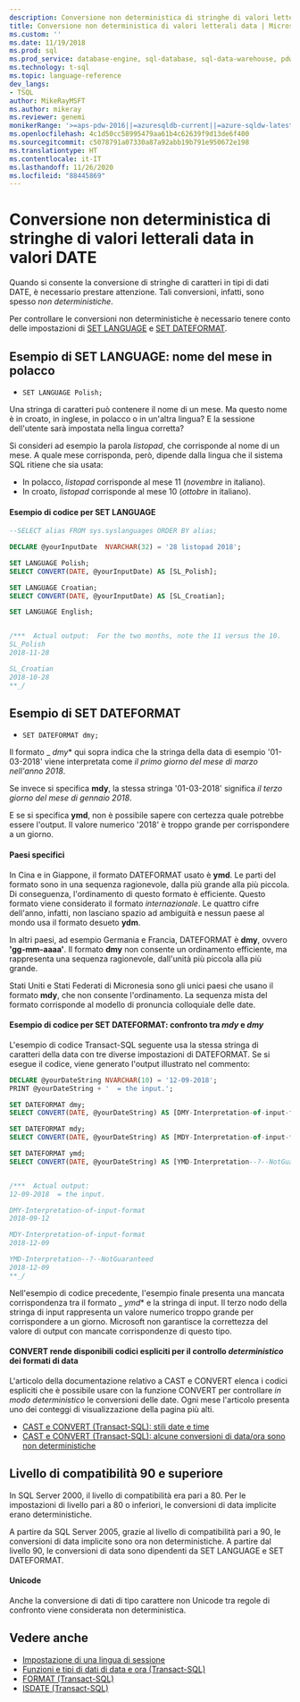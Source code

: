 ```yaml
---
description: Conversione non deterministica di stringhe di valori letterali data in valori DATE
title: Conversione non deterministica di valori letterali data | Microsoft Docs
ms.custom: ''
ms.date: 11/19/2018
ms.prod: sql
ms.prod_service: database-engine, sql-database, sql-data-warehouse, pdw
ms.technology: t-sql
ms.topic: language-reference
dev_langs:
- TSQL
author: MikeRayMSFT
ms.author: mikeray
ms.reviewer: genemi
monikerRange: '>=aps-pdw-2016||=azuresqldb-current||=azure-sqldw-latest||>=sql-server-2016||=sqlallproducts-allversions||>=sql-server-linux-2017||=azuresqldb-mi-current'
ms.openlocfilehash: 4c1d50cc58995479aa61b4c62639f9d13de6f400
ms.sourcegitcommit: c5078791a07330a87a92abb19b791e950672e198
ms.translationtype: HT
ms.contentlocale: it-IT
ms.lasthandoff: 11/26/2020
ms.locfileid: "88445869"
---
```

# <a name="nondeterministic-conversion-of-literal-date-strings-into-date-values"></a>Conversione non deterministica di stringhe di valori letterali data in valori DATE

Quando si consente la conversione di stringhe di caratteri in tipi di dati DATE, è necessario prestare attenzione. Tali conversioni, infatti, sono spesso _non deterministiche_.

Per controllare le conversioni non deterministiche è necessario tenere conto delle impostazioni di [SET LANGUAGE](../statements/set-language-transact-sql.md) e [SET DATEFORMAT](../statements/set-dateformat-transact-sql.md).



## <a name="set-language-example-month-name-in-polish"></a>Esempio di SET LANGUAGE: nome del mese in polacco

- `SET LANGUAGE Polish;`

Una stringa di caratteri può contenere il nome di un mese. Ma questo nome è in croato, in inglese, in polacco o in un'altra lingua? E la sessione dell'utente sarà impostata nella lingua corretta?

Si consideri ad esempio la parola _listopad_, che corrisponde al nome di un mese. A quale mese corrisponda, però, dipende dalla lingua che il sistema SQL ritiene che sia usata:
- In polacco, _listopad_ corrisponde al mese 11 (_novembre_ in italiano).
- In croato, _listopad_ corrisponde al mese 10 (_ottobre_ in italiano).

#### <a name="code-example-of-set-language"></a>Esempio di codice per SET LANGUAGE

```sql
--SELECT alias FROM sys.syslanguages ORDER BY alias;

DECLARE @yourInputDate  NVARCHAR(32) = '28 listopad 2018';

SET LANGUAGE Polish;
SELECT CONVERT(DATE, @yourInputDate) AS [SL_Polish];

SET LANGUAGE Croatian;
SELECT CONVERT(DATE, @yourInputDate) AS [SL_Croatian];

SET LANGUAGE English;


/***  Actual output:  For the two months, note the 11 versus the 10.
SL_Polish
2018-11-28

SL_Croatian
2018-10-28
**_/
```



## <a name="set-dateformat-example"></a>Esempio di SET DATEFORMAT

- `SET DATEFORMAT dmy;`

Il formato _ *dmy** qui sopra indica che la stringa della data di esempio '01-03-2018' viene interpretata come _il primo giorno del mese di marzo nell'anno 2018_.

Se invece si specifica **mdy**, la stessa stringa '01-03-2018' significa _il terzo giorno del mese di gennaio 2018_.

E se si specifica **ymd**, non è possibile sapere con certezza quale potrebbe essere l'output. Il valore numerico '2018' è troppo grande per corrispondere a un giorno.
<!--
The preceding claim of "no guarantee" might be incorrect, in the minds of the SQL query engine Developer team?
-->

#### <a name="specific-countries"></a>Paesi specifici

In Cina e in Giappone, il formato DATEFORMAT usato è **ymd**. Le parti del formato sono in una sequenza ragionevole, dalla più grande alla più piccola. Di conseguenza, l'ordinamento di questo formato è efficiente. Questo formato viene considerato il formato _internazionale_. Le quattro cifre dell'anno, infatti, non lasciano spazio ad ambiguità e nessun paese al mondo usa il formato desueto **ydm**.

In altri paesi, ad esempio Germania e Francia, DATEFORMAT è **dmy**, ovvero **'gg-mm-aaaa'**. Il formato **dmy** non consente un ordinamento efficiente, ma rappresenta una sequenza ragionevole, dall'unità più piccola alla più grande.

Stati Uniti e Stati Federati di Micronesia sono gli unici paesi che usano il formato **mdy**, che non consente l'ordinamento. La sequenza mista del formato corrisponde al modello di pronuncia colloquiale delle date.

#### <a name="code-example-of-set-dateformat-mdy-versus-dmy"></a>Esempio di codice per SET DATEFORMAT: confronto tra *mdy* e *dmy*

L'esempio di codice Transact-SQL seguente usa la stessa stringa di caratteri della data con tre diverse impostazioni di DATEFORMAT. Se si esegue il codice, viene generato l'output illustrato nel commento:

```sql
DECLARE @yourDateString NVARCHAR(10) = '12-09-2018';
PRINT @yourDateString + '  = the input.';

SET DATEFORMAT dmy;
SELECT CONVERT(DATE, @yourDateString) AS [DMY-Interpretation-of-input-format];

SET DATEFORMAT mdy;
SELECT CONVERT(DATE, @yourDateString) AS [MDY-Interpretation-of-input-format];

SET DATEFORMAT ymd;
SELECT CONVERT(DATE, @yourDateString) AS [YMD-Interpretation--?--NotGuaranteed];


/***  Actual output:
12-09-2018  = the input.

DMY-Interpretation-of-input-format
2018-09-12

MDY-Interpretation-of-input-format
2018-12-09

YMD-Interpretation--?--NotGuaranteed
2018-12-09
**_/
```

Nell'esempio di codice precedente, l'esempio finale presenta una mancata corrispondenza tra il formato _ *ymd** e la stringa di input. Il terzo nodo della stringa di input rappresenta un valore numerico troppo grande per corrispondere a un giorno. Microsoft non garantisce la correttezza del valore di output con mancate corrispondenze di questo tipo.

#### <a name="convert-offers-explicit-codes-for-_deterministic_-control-of-date-formats"></a>CONVERT rende disponibili codici espliciti per il controllo _deterministico_ dei formati di data

L'articolo della documentazione relativo a CAST e CONVERT elenca i codici espliciti che è possibile usare con la funzione CONVERT per controllare _in modo deterministico_ le conversioni delle date. Ogni mese l'articolo presenta uno dei conteggi di visualizzazione della pagina più alti.

- [CAST e CONVERT (Transact-SQL): stili date e time](../functions/cast-and-convert-transact-sql.md#date-and-time-styles)
- [CAST e CONVERT (Transact-SQL): alcune conversioni di data/ora sono non deterministiche](../functions/cast-and-convert-transact-sql.md#certain-datetime-conversions-are-nondeterministic)



## <a name="compatibility-level-90-and-above"></a>Livello di compatibilità 90 e superiore

In SQL Server 2000, il livello di compatibilità era pari a 80. Per le impostazioni di livello pari a 80 o inferiori, le conversioni di data implicite erano deterministiche.

A partire da SQL Server 2005, grazie al livello di compatibilità pari a 90, le conversioni di data implicite sono ora non deterministiche. A partire dal livello 90, le conversioni di data sono dipendenti da SET LANGUAGE e SET DATEFORMAT.

#### <a name="unicode"></a>Unicode

<!-- The next live sentence needs an explanatory example!  N'somethingHere?'.
-->
Anche la conversione di dati di tipo carattere non Unicode tra regole di confronto viene considerata non deterministica.



## <a name="see-also"></a>Vedere anche

- [Impostazione di una lingua di sessione](../../relational-databases/collations/set-a-session-language.md)
- [Funzioni e tipi di dati di data e ora (Transact-SQL)](../functions/date-and-time-data-types-and-functions-transact-sql.md)
- [FORMAT (Transact-SQL)](../functions/format-transact-sql.md)
- [ISDATE (Transact-SQL)](../functions/isdate-transact-sql.md)



<!--
This new article is linked-to by the following articles (at least initially on 2018/11/19).....
...
* docs/relational-databases/views/create-indexed-views.md
* docs/relational-databases/indexes/indexes-on-computed-columns.md
* docs/t-sql/functions/cast-and-convert-transact-sql.md
...
As a reaction to public PR 1279, this approach of creating a new article to link to is a better alternative than a docs/includes/ approach.
GeneMi (MightyPen), 2018/11/19
-->

